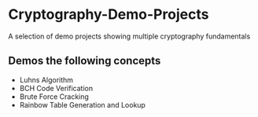 # Cryptography-Demo-Projects
A selection of demo projects showing multiple cryptography fundamentals 

## Demos the following concepts
- Luhns Algorithm
- BCH Code Verification
- Brute Force Cracking 
- Rainbow Table Generation and Lookup
